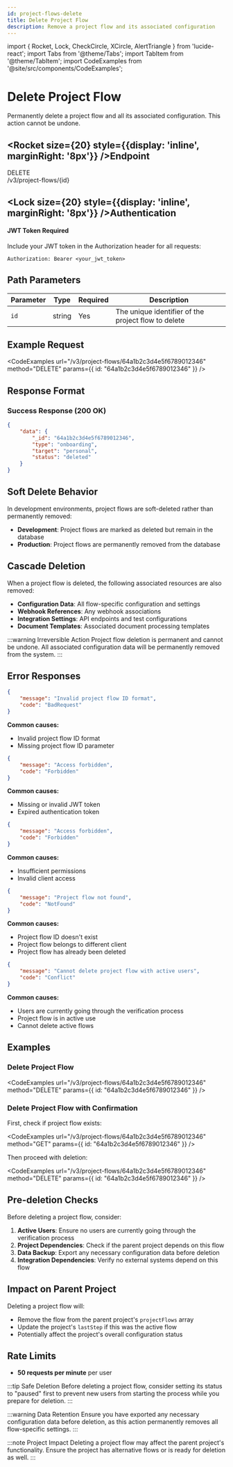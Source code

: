 ```yaml
---
id: project-flows-delete
title: Delete Project Flow
description: Remove a project flow and its associated configuration
---
```


import { Rocket, Lock, CheckCircle, XCircle, AlertTriangle } from 'lucide-react';
import Tabs from '@theme/Tabs';
import TabItem from '@theme/TabItem';
import CodeExamples from '@site/src/components/CodeExamples';

# Delete Project Flow

Permanently delete a project flow and all its associated configuration. This action cannot be undone.

## <Rocket size={20} style={{display: 'inline', marginRight: '8px'}} />Endpoint

<div className="endpoint-card">
  <div className="endpoint-method delete">DELETE</div>
  <div className="endpoint-url">/v3/project-flows/&#123;id&#125;</div>
</div>

## <Lock size={20} style={{display: 'inline', marginRight: '8px'}} />Authentication

<div className="auth-card">
  <div className="auth-header">
    <h4><Lock size={16} style={{display: 'inline', marginRight: '6px'}} />JWT Token Required</h4>
  </div>
  <div className="auth-body">
    <p>Include your JWT token in the Authorization header for all requests:</p>
    <div className="code-block">
      <code>Authorization: Bearer &lt;your_jwt_token&gt;</code>
    </div>
  </div>
</div>

## Path Parameters

| Parameter | Type   | Required | Description                                         |
| --------- | ------ | -------- | --------------------------------------------------- |
| `id`      | string | Yes      | The unique identifier of the project flow to delete |

## Example Request

<CodeExamples
url="/v3/project-flows/64a1b2c3d4e5f6789012346"
method="DELETE"
params={{
    id: "64a1b2c3d4e5f6789012346"
  }}
/>

## Response Format

### Success Response (200 OK)

```json
{
	"data": {
		"_id": "64a1b2c3d4e5f6789012346",
		"type": "onboarding",
		"target": "personal",
		"status": "deleted"
	}
}
```

## Soft Delete Behavior

In development environments, project flows are soft-deleted rather than permanently removed:

-   **Development**: Project flows are marked as deleted but remain in the database
-   **Production**: Project flows are permanently removed from the database

## Cascade Deletion

When a project flow is deleted, the following associated resources are also removed:

-   **Configuration Data**: All flow-specific configuration and settings
-   **Webhook References**: Any webhook associations
-   **Integration Settings**: API endpoints and test configurations
-   **Document Templates**: Associated document processing templates

:::warning Irreversible Action
Project flow deletion is permanent and cannot be undone. All associated configuration data will be permanently removed from the system.
:::

## Error Responses

<Tabs>
<TabItem value="400" label="400 Bad Request">

```json
{
	"message": "Invalid project flow ID format",
	"code": "BadRequest"
}
```

**Common causes:**

-   Invalid project flow ID format
-   Missing project flow ID parameter

</TabItem>
<TabItem value="401" label="401 Unauthorized">

```json
{
	"message": "Access forbidden",
	"code": "Forbidden"
}
```

**Common causes:**

-   Missing or invalid JWT token
-   Expired authentication token

</TabItem>
<TabItem value="403" label="403 Forbidden">

```json
{
	"message": "Access forbidden",
	"code": "Forbidden"
}
```

**Common causes:**

-   Insufficient permissions
-   Invalid client access

</TabItem>
<TabItem value="404" label="404 Not Found">

```json
{
	"message": "Project flow not found",
	"code": "NotFound"
}
```

**Common causes:**

-   Project flow ID doesn't exist
-   Project flow belongs to different client
-   Project flow has already been deleted

</TabItem>
<TabItem value="409" label="409 Conflict">

```json
{
	"message": "Cannot delete project flow with active users",
	"code": "Conflict"
}
```

**Common causes:**

-   Users are currently going through the verification process
-   Project flow is in active use
-   Cannot delete active flows

</TabItem>
</Tabs>

## Examples

### Delete Project Flow

<CodeExamples
url="/v3/project-flows/64a1b2c3d4e5f6789012346"
method="DELETE"
params={{
    id: "64a1b2c3d4e5f6789012346"
  }}
/>

### Delete Project Flow with Confirmation

First, check if project flow exists:

<CodeExamples
url="/v3/project-flows/64a1b2c3d4e5f6789012346"
method="GET"
params={{
    id: "64a1b2c3d4e5f6789012346"
  }}
/>

Then proceed with deletion:

<CodeExamples
url="/v3/project-flows/64a1b2c3d4e5f6789012346"
method="DELETE"
params={{
    id: "64a1b2c3d4e5f6789012346"
  }}
/>

## Pre-deletion Checks

Before deleting a project flow, consider:

1. **Active Users**: Ensure no users are currently going through the verification process
2. **Project Dependencies**: Check if the parent project depends on this flow
3. **Data Backup**: Export any necessary configuration data before deletion
4. **Integration Dependencies**: Verify no external systems depend on this flow

## Impact on Parent Project

Deleting a project flow will:

-   Remove the flow from the parent project's `projectFlows` array
-   Update the project's `lastStep` if this was the active flow
-   Potentially affect the project's overall configuration status

## Rate Limits

-   **50 requests per minute** per user

:::tip Safe Deletion
Before deleting a project flow, consider setting its status to "paused" first to prevent new users from starting the process while you prepare for deletion.
:::

:::warning Data Retention
Ensure you have exported any necessary configuration data before deletion, as this action permanently removes all flow-specific settings.
:::

:::note Project Impact
Deleting a project flow may affect the parent project's functionality. Ensure the project has alternative flows or is ready for deletion as well.
:::
